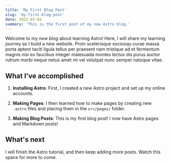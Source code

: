 ```yaml
---
title: 'My First Blog Post'
slug: 'my-first-blog-post'
date: 2022-07-01
summary: 'This is the first post of my new Astro blog.'
---
```

Welcome to my _new blog_ about learning Astro! Here, I will share my learning journey as I build a new website. Proin scelerisque sociosqu curae massa porta aptent taciti ligula tellus per praesent nam tristique ad et fermentum magnis nisi ex faucibus integer malesuada montes lectus dis purus auctor rutrum morbi neque netus amet mi vel volutpat nunc semper natoque vitae.

## What I've accomplished

1. **Installing Astro**: First, I created a new Astro project and set up my online accounts.

2. **Making Pages**: I then learned how to make pages by creating new `.astro` files and placing them in the `src/pages/` folder.

3. **Making Blog Posts**: This is my first blog post! I now have Astro pages and Markdown posts!

## What's next

I will finish the Astro tutorial, and then keep adding more posts. Watch this space for more to come.

